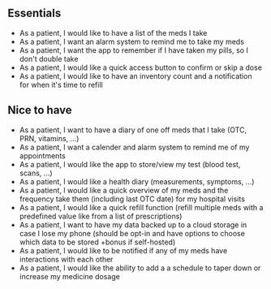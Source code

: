 ## Essentials

- As a patient, I would like to have a list of the meds I take
- As a patient, I want an alarm system to remind me to take my meds
- As a patient, I want the app to remember if I have taken my pills, so I don't double take
- As a patient, I would like a quick access button to confirm or skip a dose
- As a patient, I would like to have an inventory count and a notification for when it's time to refill

## Nice to have

- As a patient, I want to have a diary of one off meds that I take (OTC, PRN, vitamins, ...)
- As a patient, I want a calender and alarm system to remind me of my appointments
- As a patient, I would like the app to store/view my test (blood test, scans, ...)
- As a patient, I would like a health diary (measurements, symptoms, ...)
- As a patient, I would like a quick overview of my meds and the frequency take them (including last OTC date) for my hospital visits
- As a patient, I would like a quick refill function (refill multiple meds with a predefined value like from a list of prescriptions)
- As a patient, I want to have my data backed up to a cloud storage in case I lose my phone (should be opt-in and have options to choose which data to be stored +bonus if self-hosted)
- As a patient, I would like to be notified if any of my meds have interactions with each other
- As a patient, I would like the ability to add a a schedule to taper down or increase my medicine dosage
